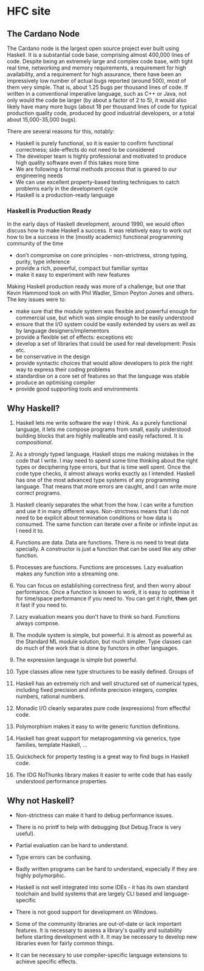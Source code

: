 # HFC site

## The Cardano Node

The Cardano node is the largest open source project ever built using Haskell. It is a substantial code base, comprising almost 400,000 lines of code.
Despite being an extremely large and complex code base, with tight real time, networking and memory requirements, a requirement
for high availability, and a requirement for high assurance, there have been an impressively
low number of actual bugs reported (around 500), most of them very simple.  That is, about 1.25 bugs per thousand lines of code.
If written in a conventional imperative language, such as C++ or Java, not only would the code be larger (by about a factor of 2 to 5),
it would also likely have many more bugs (about 18 per thousand lines of code for typical production quality code, produced by good industrial
developers, or a total about 15,000-35,000 bugs).

There are several reasons for this, notably:

- Haskell is purely functional, so it is easier to confirm functional correctness; side-effects do not need to be considered
- The developer team is highly professional and motivated to produce high quality software even if this takes more time
- We are following a formal methods process that is geared to our engineering needs
- We can use excellent property-based testing techniques to catch problems early in the development cycle
- Haskell is a production-ready language

### Haskell is Production Ready

In the early days of Haskell development, around 1990, we would often discuss how to make Haskell a success. It was relatively easy to work
out how to be a success in the (mostly academic) functional programming community of the time

- don't compromise on core principles - non-strictness, strong typing, purity, type inference
- provide a rich, powerful, compact but familiar syntax
- make it easy to experiment with new features

Making Haskell production ready was more of a challenge, but one that Kevin Hammond took on with Phil Wadler, Simon Peyton Jones and others.
The key issues were to:

- make sure that the module system was flexible and powerful enough for commercial use, but which was simple enough to be easily understood
- ensure that the I/O system could be easily extended by users as well as by language designers/implementors
- provide a flexible set of effects: exceptions etc
- develop a set of libraries that could be used for real development: Posix etc.
- be conservative in the design
- provide syntactic choices that would allow developers to pick the right way to express their coding problems
- standardise on a core set of features so that the language was stable
- produce an optimising compiler
- provide good supporting tools and environments

## Why Haskell?

1. Haskell lets me write software the way I think.   As a purely functional language, it lets me compose programs from small, easily understood
building blocks that are highly malleable and easily refactored.  It is *compositional*.

1. As a strongly typed language, Haskell stops me making mistakes in the code that I write.  I may need to spend some time thinking about the right
types or deciphering type errors, but that is time well spent.  Once the code type checks, it almost always works exactly as I intended. 
Haskell has one of the most advanced type systems of any programming language.  That means that more errors are caught, and I can write more correct programs.

1. Haskell cleanly separates the what from the how.  I can write a function and use it in many different ways.  Non-strictness means that I do not need to be
explicit about termination conditions or how data is consumed.  The same function can iterate over a finite or infinite input as I need it to.

1. Functions are data.  Data are functions.  There is no need to treat data specially.  A constructor is just a function that can be used like any other function.

1. Processes are functions.  Functions are processes.  Lazy evaluation makes any function into a streaming one.

1. You can focus on establishing correctness first, and then worry about performance.  Once a function is known to work, it is easy to optimise it for time/space performance if you need to.  You can get it right, **then** get it fast if you need to.

1. Lazy evaluation means you don't have to think so hard.  Functions always compose.

1. The module system is simple, but powerful.  It is almost as powerful as the Standard ML module solution, but much simpler.  Type classes can do much of the work that is done
by functors in other languages.

1. The expression language is simple but powerful.

1. Type classes allow new type structures to be easily defined.  Groups of 

1. Haskell has an extremely rich and well structured set of numerical types, including fixed precision and infinite precision integers, complex numbers, rational numbers.

1. Monadic I/O cleanly separates pure code (expressions) from effectful code.

1. Polymorphism makes it easy to write generic function definitions.

1. Haskell has great support for metaprogamming via generics, type families, template Haskell, ...

1. Quickcheck for property testing is a great way to find bugs in Haskell code.

1. The IOG NoThunks library makes it easier to write code that has easily understood performance properties.


## Why not Haskell?

- Non-strictness can make it hard to debug performance issues.

- There is no printf to help with debugging (but Debug.Trace is very useful).

- Partial evaluation can be hard to understand.

- Type errors can be confusing.

- Badly written programs can be hard to understand, especially if they are highly polymorphic.

- Haskell is not well integrated into some IDEs - it has its own standard toolchain and build systems that are largely CLI based and language-specific

- There is not good support for development on Windows.

- Some of the community libraries are out-of-date or lack important features.  It is necessary to assess a library's quality and suitability before starting development with it.
It may be necessary to develop new libraries even for fairly common things.

- It can be necessary to use compiler-specific language extensions to achieve specific effects.
